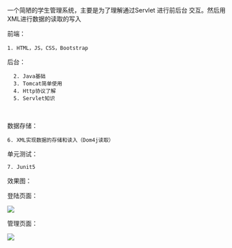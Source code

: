一个简陋的学生管理系统，主要是为了理解通过Servlet 进行前后台 交互。然后用XML进行数据的读取的写入



前端：

```
1. HTML，JS，CSS，Bootstrap
```



  

后台：

```
  2. Java基础 
  3. Tomcat简单使用
  4. Http协议了解
  5. Servlet知识	
```

  

数据存储：

```
6. XML实现数据的存储和读入（Dom4j读取）
```



单元测试：

```
7. Junit5
```
效果图：  

登陆页面：

![](https://github.com/jjc123/-Student-management-system--Javaweb/blob/master/Design%20sketch/1.png)  

管理页面：  

![](https://github.com/jjc123/-Student-management-system--Javaweb/blob/master/Design%20sketch/2.png)


